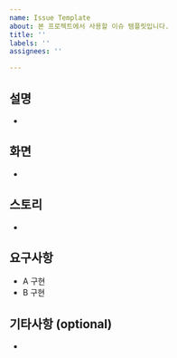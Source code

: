 ```yaml
---
name: Issue Template
about: 본 프로젝트에서 사용할 이슈 템플릿입니다.
title: ''
labels: ''
assignees: ''

---
```


## 설명
- 

## 화면
- 

## 스토리
- 

## 요구사항
- A 구현
- B 구현

## 기타사항 (optional)
-
